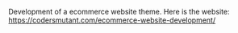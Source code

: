 Development of a ecommerce website theme. Here is the website: https://codersmutant.com/ecommerce-website-development/

